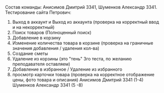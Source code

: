 Состав команды: Анисимов Дмитрий 3341, Шуменков Александр 3341.
Тестирование сайта Петрович: 

1) Выход в аккаунт и Выход из аккаунта (проверка на корректный ввод и на некорректный)
2) Поиск товаров (Полноценный поиск)
3) Добавление в корзину
4) Изменение количества товара в корзине (проверка на граничные значения добавления / удаления кол-ва)
5) Создание сметы 
6) Удаление из корзины (это "тень" 3го теста, по желанию преподавателя оставляем)
7) Добавление в избранное / Удаление из избранного
8) просмотр карточки товара (проверка на корректное отображение цены, фото товара и описания)
Анисимов Дмитрий 3341 (1-4)
Шуменков Александр 3341 (5 -8)
